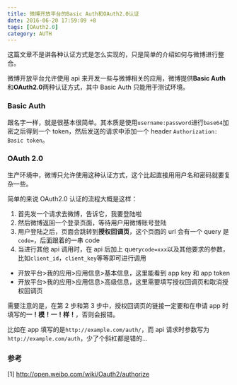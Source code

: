```yaml
---
title: 微博开放平台的Basic Auth和OAuth2.0认证
date: 2016-06-20 17:59:09 +8
tags: [OAuth2.0]
category: AUTH
---
```


这篇文章不是讲各种认证方式是怎么实现的，只是简单的介绍如何与微博进行整合。

微博开放平台允许使用 api 来开发一些与微博相关的应用，微博提供**Basic Auth**和**OAuth2.0**两种认证方式，其中 Basic Auth 只能用于测试环境。

### Basic Auth

跟名字一样，就是很基本很简单。其本质是使用`username:password`进行`base64`加密之后得到一个 token，然后发送的请求中添加一个 header `Authorization: Basic token`。

### OAuth 2.0

生产环境中，微博只允许使用这种认证方式，这个比起直接用用户名和密码就要复杂一些。

简单的来说 OAuth2.0 认证的流程大概是这样：

1. 首先发一个请求去微博，告诉它，我要登陆啦
2. 然后微博返回一个登录页面，等待用户用微博账号登陆
3. 用户登陆之后，页面会跳转到**授权回调页**，这个页面的 url 会有一个 query 是`code=`，后面跟着的一串 code
4. 当进行其他 api 调用时，在 api 后加上 query`code=xxx`以及其他要求的参数，比如`client_id`，`client_key`等等即可进行调用

- 开放平台>我的应用>应用信息>基本信息，这里能看到 app key 和 app token
- 开放平台>我的应用>应用信息>高级信息，这里需要填写授权回调页和取消授权回调页

需要注意的是，在第 2 步和第 3 步中，授权回调页的链接一定要和在申请 app 时填写的**一！模！一！样！**，否则会报错。

比如在 app 填写的是`http://example.com/auth/`，而 api 请求时参数写为`http://example.com/auth`，少了个斜杠都是错的…

### 参考

[1] http://open.weibo.com/wiki/Oauth2/authorize
